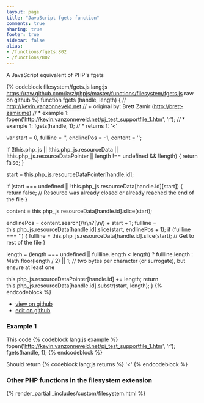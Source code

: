 ```yaml
---
layout: page
title: "JavaScript fgets function"
comments: true
sharing: true
footer: true
sidebar: false
alias:
- /functions/fgets:802
- /functions/802
---
```

<!-- Generated by Rakefile:build -->
A JavaScript equivalent of PHP's fgets

{% codeblock filesystem/fgets.js lang:js https://raw.github.com/kvz/phpjs/master/functions/filesystem/fgets.js raw on github %}
function fgets (handle, length) {
  // http://kevin.vanzonneveld.net
  // +   original by: Brett Zamir (http://brett-zamir.me)
  // *     example 1: fopen('http://kevin.vanzonneveld.net/pj_test_supportfile_1.htm', 'r');
  // *     example 1: fgets(handle, 1);
  // *     returns 1: '<'

  var start = 0,
    fullline = '',
    endlinePos = -1,
    content = '';

  if (!this.php_js || !this.php_js.resourceData || !this.php_js.resourceDataPointer || length !== undefined && !length) {
    return false;
  }

  start = this.php_js.resourceDataPointer[handle.id];

  if (start === undefined || !this.php_js.resourceData[handle.id][start]) {
    return false; // Resource was already closed or already reached the end of the file
  }

  content = this.php_js.resourceData[handle.id].slice(start);

  endlinePos = content.search(/\r\n?|\n/) + start + 1;
  fullline = this.php_js.resourceData[handle.id].slice(start, endlinePos + 1);
  if (fullline === '') {
    fullline = this.php_js.resourceData[handle.id].slice(start); // Get to rest of the file
  }

  length = (length === undefined || fullline.length < length) ? fullline.length : Math.floor(length / 2) || 1; // two bytes per character (or surrogate), but ensure at least one

  this.php_js.resourceDataPointer[handle.id] += length;
  return this.php_js.resourceData[handle.id].substr(start, length);
}
{% endcodeblock %}

 - [view on github](https://github.com/kvz/phpjs/blob/master/functions/filesystem/fgets.js)
 - [edit on github](https://github.com/kvz/phpjs/edit/master/functions/filesystem/fgets.js)

### Example 1
This code
{% codeblock lang:js example %}
fopen('http://kevin.vanzonneveld.net/pj_test_supportfile_1.htm', 'r');
fgets(handle, 1);
{% endcodeblock %}

Should return
{% codeblock lang:js returns %}
'<'
{% endcodeblock %}


### Other PHP functions in the filesystem extension
{% render_partial _includes/custom/filesystem.html %}
